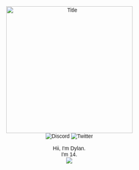 <link rel="stylesheet" href="https://fonts.googleapis.com/css?family=PT+Sans">
<style>
  div {
    font-family: "PT+Sans", sans-serif;
  }
</style>


<div align="center">
  <br>
  <img alt="Title" src="https://see.fontimg.com/api/renderfont4/GOZ5A/eyJyIjoiZnMiLCJoIjoyMDAsInciOjEwMDAsImZzIjoyMDAsImZnYyI6IiMyRTc0RDQiLCJiZ2MiOiIjRkZGRkZGIiwidCI6MX0/SGV5eQ/acakadut.png" width="333" hight="153"> <br>
  <img alt="Discord" src="https://img.shields.io/badge/Discord-God%20Mode%230949-%235539cc">
  <img alt="Twitter" src="https://img.shields.io/badge/Twitter-IGNGod__Mode-%2300acee">
  <br>
  <br>
  <a style="color::blue">Hii, I'm Dylan. <br> I'm 14.</a>
  <br>
  <img src="https://github-readme-stats.vercel.app/api?username=godModeD&show_icons=true&theme=github_dark&hide_border=true"/>
</div>
